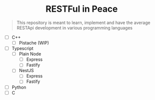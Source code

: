 # <h1 align="center">RESTFul in Peace</h1>

> This repository is meant to learn, implement and have the average RESTApi development in various programming languages

- [ ] C++
  - [ ] Pistache (WIP)
- [ ] Typescript
  - [ ] Plain Node
    - [ ] Express
    - [ ] Fastify
  - [ ] NestJS
    - [ ] Express
    - [ ] Fastify
- [ ] Python
- [ ] C
